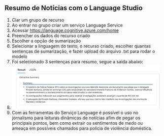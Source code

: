 ## Resumo de Notícias com o Language Studio

1. Ciar um grupo de recurso
2. Ao entrar no grupo criar um serviço Language Service
3. Acessar https://language.cognitive.azure.com/home
4. Preencher os dados do recurso criado
5. Escolher a opção de sumarização
6. Selecionar a linguagem do texto, o recurso criado, escolher quantas sentenças de sumarização, e fazer upload do arquivo .txt para rodar o modelo
7. Foi selecionado 3 sentenças para resumo, segue a saída abaixo:
8. ![](/Projeto%20Azure%20Language%20Studio/outputs/out1.png)
9. Com as ferramentas do Serviço Language é possível o uso no jornalismo para leituras dinâmicas de notícias afim de pegar os principais pontos, bem como extrair os sentimentos de medo ou ameaça em possíveis chamados para polícia de violência doméstica.
 


